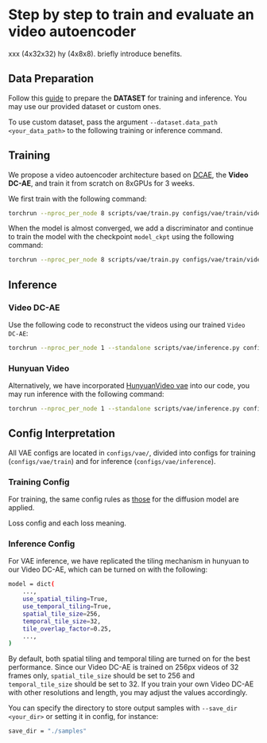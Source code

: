 # Step by step to train and evaluate an video autoencoder

xxx (4x32x32) hy (4x8x8). briefly introduce benefits.

## Data Preparation

Follow this [guide](./train.md#prepare-dataset) to prepare the __DATASET__ for training and inference. You may use our provided dataset or custom ones.

To use custom dataset, pass the argument `--dataset.data_path <your_data_path>` to the following training or inference command.

## Training

We propose a video autoencoder architecture based on [DCAE](https://github.com/mit-han-lab/efficientvit), the __Video DC-AE__, and train it from scratch on 8xGPUs for 3 weeks.

We first train with the following command:

```bash
torchrun --nproc_per_node 8 scripts/vae/train.py configs/vae/train/video_dc_ae.py --wandb True
```

When the model is almost converged, we add a discriminator and continue to train the model with the checkpoint `model_ckpt` using the following command:

```bash
torchrun --nproc_per_node 8 scripts/vae/train.py configs/vae/train/video_dc_ae_disc.py --model.from_pretrained <model_ckpt> --wandb True
```

## Inference

### Video DC-AE

Use the following code to reconstruct the videos using our trained `Video DC-AE`:

```bash
torchrun --nproc_per_node 1 --standalone scripts/vae/inference.py configs/vae/inference/video_dc_ae.py --save-dir samples/dcae
```

### Hunyuan Video

Alternatively, we have incorporated [HunyuanVideo vae](https://github.com/Tencent/HunyuanVideo) into our code, you may run inference with the following command:

```bash
torchrun --nproc_per_node 1 --standalone scripts/vae/inference.py configs/vae/inference/hunyuanvideo_vae.py --save-dir samples/hunyuanvideo_vae
```

## Config Interpretation

All VAE configs are located in `configs/vae/`, divided into configs for training (`configs/vae/train`) and for inference (`configs/vae/inference`).

### Training Config

For training, the same config rules as [those](./train.md#config) for the diffusion model are applied.

Loss config and each loss meaning.

### Inference Config

For VAE inference, we have replicated the tiling mechanism in hunyuan to our Video DC-AE, which can be turned on with the following:

```bash
model = dict(
    ...,
    use_spatial_tiling=True,
    use_temporal_tiling=True,
    spatial_tile_size=256,
    temporal_tile_size=32,
    tile_overlap_factor=0.25,
    ...,
)
```

By default, both spatial tiling and temporal tiling are turned on for the best performance.
Since our Video DC-AE is trained on 256px videos of 32 frames only, `spatial_tile_size` should be set to 256 and `temporal_tile_size` should be set to 32.
If you train your own Video DC-AE with other resolutions and length, you may adjust the values accordingly.

You can specify the directory to store output samples with `--save_dir <your_dir>` or setting it in config, for instance:

```bash
save_dir = "./samples"
```
